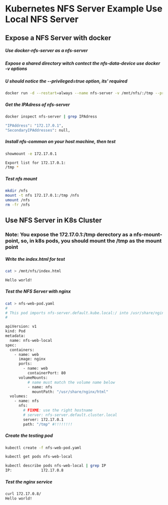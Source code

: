 Kubernetes NFS Server Example Use Local NFS Server
================

Expose a NFS Server with docker
----
##### Use docker-nfs-server as a nfs-server 
##### Expose a shared directory witch contect the nfs-data-device use docker -v options
##### U should notice the --privileged=true option, its' required
```bash
docker run -d --restart=always --name nfs-server -v /mnt/nfs/:/tmp --privileged=true yeepay/docker-nfs-server /tmp
```

##### Get the IPAdress of nfs-server
```bash
docker inspect nfs-server | grep IPAdress

"IPAddress": "172.17.0.1",
"SecondaryIPAddresses": null,
```

##### Install nfs-common on your host machine, then test
```bash
showmount -e 172.17.0.1

Export list for 172.17.0.1:
/tmp *

```
##### Test nfs mount
```bash 
mkdir /nfs
mount -t nfs 172.17.0.1:/tmp /nfs
umount /nfs
rm -fr /nfs
```

Use NFS Server in K8s Cluster
-------------------------

### Note: You expose the 172.17.0.1:/tmp derectory as a nfs-mount-point, so, in k8s pods, you should mount the /tmp as the mount point


##### Write the index.html for test
```bash
cat > /mnt/nfs/index.html

Hello world!
```

##### Test the NFS Server with nginx 
```bash
cat > nfs-web-pod.yaml
#
# This pod imports nfs-server.default.kube.local:/ into /usr/share/nginx/html
#

apiVersion: v1
kind: Pod
metadata:
  name: nfs-web-local
spec:
  containers:
    - name: web
      image: nginx
      ports:
        - name: web
          containerPort: 80
      volumeMounts:
          # name must match the volume name below
          - name: nfs
            mountPath: "/usr/share/nginx/html"
  volumes:
    - name: nfs
      nfs:
        # FIXME: use the right hostname
        # server: nfs-server.default.cluster.local
        server: 172.17.0.1
        path: "/tmp" #!!!!!!!!

```

##### Create the testing pod
```bash
kubectl create -f nfs-web-pod.yaml

kubectl get pods nfs-web-local

kubectl describe pods nfs-web-local | grep IP
IP:				172.17.0.8
```

##### Test the nginx service
```bash
curl 172.17.0.8/
Hello world!
```

